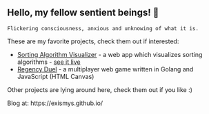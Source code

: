 <h2>Hello, my fellow sentient beings! 👋</h2>

<p><code>Flickering consciousness, anxious and unknowing of what it is.</code></p>

<p>These are my favorite projects, check them out if interested:</p>
<ul>
  <li><a href="https://github.com/exismys/SortingAlgorithmVisualizer">Sorting Algorithm Visualizer</a> - a web app which visualizes sorting algorithms - <a href="https://exismyssav.netlify.app/">see it live</a></li>
  <li><a href="https://github.com/exismys/RegencyDuel">Regency Duel</a> - a multiplayer web game written in Golang and JavaScript (HTML Canvas)</li>
</ul>
<p> Other projects are lying around here, check them out if you like :)</p>

<p>Blog at: https://exismys.github.io/</p>
